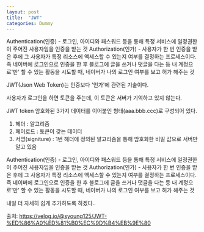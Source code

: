 ```yaml
---
layout: post
title:  "JWT"
categories: Dummy
---
```

Authentication(인증) - 로그인, 아이디와 패스워드 등을 통해 특정 서비스에 일정권한이 주어진 사용자임을 인증을 받는 것
Authorization(인가) - 사용자가 한 번 인증을 받은 후에 그 사용자가 특정 리소스에 액세스할 수 있는지 여부를 결정하는 프로세스이다.
		                  즉 네이버에 로그인으로 인증을 한 후 블로그에 글을 쓰거나 댓글을 다는 등 내 계정으로'만' 할 수 있는 활동을 시도할 때, 네이버가 나의 로그인 여부를 보고 허가 해주는 것

JWT(Json Web Token)는 인증보다 '인가'에 관련된 기술이다.

사용자가 로그인을 하면 토큰을 주는데, 이 토큰은 서버가 기억하고 있지 않는다.

JWT token
암호화된 3가지 데이터를 이어붙인 형태(aaa.bbb.ccc)로 구성되어 있다.
1. 헤더 : 알고리즘
2. 페이로드 : 토큰이 갖는 데이터
3. 서명(signiture) : 1번 헤더에 정의된 알고리즘을 통해 암호화한 비밀 값으로 서버만 알고 있음

Authentication(인증) - 로그인, 아이디와 패스워드 등을 통해 특정 서비스에 일정권한이 주어진 사용자임을 인증을 받는 것
Authorization(인가) - 사용자가 한 번 인증을 받은 후에 그 사용자가 특정 리소스에 액세스할 수 있는지 여부를 결정하는 프로세스이다.
		      즉 네이버에 로그인으로 인증을 한 후 블로그에 글을 쓰거나 댓글을 다는 등 내 계정으로'만' 할 수 있는 활동을 시도할 때, 네이버가 나의 로그인 여부를 보고 허가 해주는 것
          
내일 더 자세히 쉽게 추가하도록 하겠다..

출처: https://velog.io/@syoung125/JWT-%ED%86%A0%ED%81%B0%EC%9D%B4%EB%9E%80

